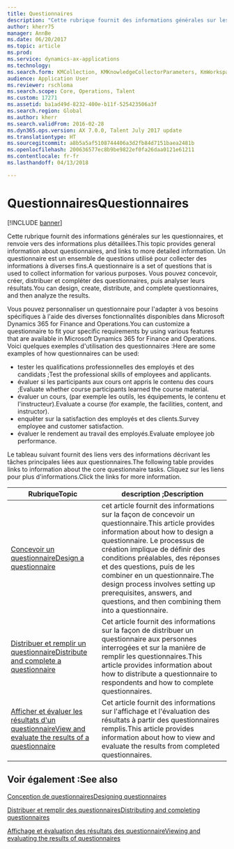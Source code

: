 ```yaml
---
title: Questionnaires
description: "Cette rubrique fournit des informations générales sur les questionnaires, et renvoie vers des informations plus détaillées. Un questionnaire est un ensemble de questions utilisé pour collecter des informations à diverses fins. Vous pouvez concevoir, créer, distribuer et compléter des questionnaires, puis analyser leurs résultats."
author: kherr75
manager: AnnBe
ms.date: 06/20/2017
ms.topic: article
ms.prod: 
ms.service: dynamics-ax-applications
ms.technology: 
ms.search.form: KMCollection, KMKnowledgeCollectorParameters, KmWorkspace
audience: Application User
ms.reviewer: rschloma
ms.search.scope: Core, Operations, Talent
ms.custom: 17271
ms.assetid: ba1ad49d-8232-400e-b11f-525423506a3f
ms.search.region: Global
ms.author: kherr
ms.search.validFrom: 2016-02-28
ms.dyn365.ops.version: AX 7.0.0, Talent July 2017 update
ms.translationtype: HT
ms.sourcegitcommit: a8b5a5af5108744406a3d2fb84d7151baea2481b
ms.openlocfilehash: 200636577ec8b9be9822ef0fa26daa0121e61211
ms.contentlocale: fr-fr
ms.lasthandoff: 04/13/2018

---
```


# <a name="questionnaires"></a><span data-ttu-id="7cec2-105">Questionnaires</span><span class="sxs-lookup"><span data-stu-id="7cec2-105">Questionnaires</span></span>

[!INCLUDE [banner](includes/banner.md)]

<span data-ttu-id="7cec2-106">Cette rubrique fournit des informations générales sur les questionnaires, et renvoie vers des informations plus détaillées.</span><span class="sxs-lookup"><span data-stu-id="7cec2-106">This topic provides general information about questionnaires, and links to more detailed information.</span></span> <span data-ttu-id="7cec2-107">Un questionnaire est un ensemble de questions utilisé pour collecter des informations à diverses fins.</span><span class="sxs-lookup"><span data-stu-id="7cec2-107">A questionnaire is a set of questions that is used to collect information for various purposes.</span></span> <span data-ttu-id="7cec2-108">Vous pouvez concevoir, créer, distribuer et compléter des questionnaires, puis analyser leurs résultats.</span><span class="sxs-lookup"><span data-stu-id="7cec2-108">You can design, create, distribute, and complete questionnaires, and then analyze the results.</span></span> 

<span data-ttu-id="7cec2-109">Vous pouvez personnaliser un questionnaire pour l'adapter à vos besoins spécifiques à l'aide des diverses fonctionnalités disponibles dans Microsoft Dynamics 365 for Finance and Operations.</span><span class="sxs-lookup"><span data-stu-id="7cec2-109">You can customize a questionnaire to fit your specific requirements by using various features that are available in Microsoft Dynamics 365 for Finance and Operations.</span></span> <span data-ttu-id="7cec2-110">Voici quelques exemples d'utilisation des questionnaires :</span><span class="sxs-lookup"><span data-stu-id="7cec2-110">Here are some examples of how questionnaires can be used:</span></span>

-   <span data-ttu-id="7cec2-111">tester les qualifications professionnelles des employés et des candidats ;</span><span class="sxs-lookup"><span data-stu-id="7cec2-111">Test the professional skills of employees and applicants.</span></span>
-   <span data-ttu-id="7cec2-112">évaluer si les participants aux cours ont appris le contenu des cours ;</span><span class="sxs-lookup"><span data-stu-id="7cec2-112">Evaluate whether course participants learned the course material.</span></span>
-   <span data-ttu-id="7cec2-113">évaluer un cours, (par exemple les outils, les équipements, le contenu et l'instructeur).</span><span class="sxs-lookup"><span data-stu-id="7cec2-113">Evaluate a course (for example, the facilities, content, and instructor).</span></span>
-   <span data-ttu-id="7cec2-114">enquêter sur la satisfaction des employés et des clients.</span><span class="sxs-lookup"><span data-stu-id="7cec2-114">Survey employee and customer satisfaction.</span></span>
-   <span data-ttu-id="7cec2-115">évaluer le rendement au travail des employés.</span><span class="sxs-lookup"><span data-stu-id="7cec2-115">Evaluate employee job performance.</span></span>

<span data-ttu-id="7cec2-116">Le tableau suivant fournit des liens vers des informations décrivant les tâches principales liées aux questionnaires.</span><span class="sxs-lookup"><span data-stu-id="7cec2-116">The following table provides links to information about the core questionnaire tasks.</span></span> <span data-ttu-id="7cec2-117">Cliquez sur les liens pour plus d'informations.</span><span class="sxs-lookup"><span data-stu-id="7cec2-117">Click the links for more information.</span></span>

| <span data-ttu-id="7cec2-118">Rubrique</span><span class="sxs-lookup"><span data-stu-id="7cec2-118">Topic</span></span>| <span data-ttu-id="7cec2-119">description ;</span><span class="sxs-lookup"><span data-stu-id="7cec2-119">Description</span></span>|
|------|------------|
| [<span data-ttu-id="7cec2-120">Concevoir un questionnaire</span><span class="sxs-lookup"><span data-stu-id="7cec2-120">Design a questionnaire</span></span>](design-questionnaires.md)  | <span data-ttu-id="7cec2-121">cet article fournit des informations sur la façon de concevoir un questionnaire.</span><span class="sxs-lookup"><span data-stu-id="7cec2-121">This article provides information about how to design a questionnaire.</span></span> <span data-ttu-id="7cec2-122">Le processus de création implique de définir des conditions préalables, des réponses et des questions, puis de les combiner en un questionnaire.</span><span class="sxs-lookup"><span data-stu-id="7cec2-122">The design process involves setting up prerequisites, answers, and questions, and then combining them into a questionnaire.</span></span> |
| [<span data-ttu-id="7cec2-123">Distribuer et remplir un questionnaire</span><span class="sxs-lookup"><span data-stu-id="7cec2-123">Distribute and complete a questionnaire</span></span>](distribute-questionnaires.md)  | <span data-ttu-id="7cec2-124">Cet article fournit des informations sur la façon de distribuer un questionnaire aux personnes interrogées et sur la manière de remplir les questionnaires.</span><span class="sxs-lookup"><span data-stu-id="7cec2-124">This article provides information about how to distribute a questionnaire to respondents and how to complete questionnaires.</span></span>                                                                       |
| [<span data-ttu-id="7cec2-125">Afficher et évaluer les résultats d'un questionnaire</span><span class="sxs-lookup"><span data-stu-id="7cec2-125">View and evaluate the results of a questionnaire</span></span>](evaluate-questionnaire-results.md) | <span data-ttu-id="7cec2-126">Cet article fournit des informations sur l'affichage et l'évaluation des résultats à partir des questionnaires remplis.</span><span class="sxs-lookup"><span data-stu-id="7cec2-126">This article provides information about how to view and evaluate the results from completed questionnaires.</span></span>                                                                                        |



<a name="see-also"></a><span data-ttu-id="7cec2-127">Voir également :</span><span class="sxs-lookup"><span data-stu-id="7cec2-127">See also</span></span>
--------

[<span data-ttu-id="7cec2-128">Conception de questionnaires</span><span class="sxs-lookup"><span data-stu-id="7cec2-128">Designing questionnaires</span></span>](design-questionnaires.md)

[<span data-ttu-id="7cec2-129">Distribuer et remplir des questionnaires</span><span class="sxs-lookup"><span data-stu-id="7cec2-129">Distributing and completing questionnaires</span></span>](distribute-questionnaires.md)

[<span data-ttu-id="7cec2-130">Affichage et évaluation des résultats des questionnaire</span><span class="sxs-lookup"><span data-stu-id="7cec2-130">Viewing and evaluating the results of questionnaires</span></span>](evaluate-questionnaire-results.md)


